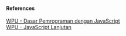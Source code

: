 #### References

[WPU - Dasar Pemrograman dengan JavaScript](https://www.youtube.com/playlist?list=PLFIM0718LjIWXagluzROrA-iBY9eeUt4w)  
[WPU - JavaScript Lanjutan](https://www.youtube.com/playlist?list=PLFIM0718LjIUGpY8wmE41W7rTJo_3Y46-)
